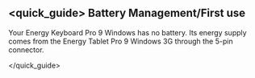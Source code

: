 ## <quick_guide> Battery Management/First use

Your Energy Keyboard Pro 9 Windows has no battery. Its energy supply comes from the Energy Tablet Pro 9 Windows 3G through the 5-pin connector.

</quick_guide>
